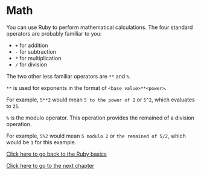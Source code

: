 # Math

You can use Ruby to perform mathematical calculations.
The four standard operators are probably familiar to you:

- `+` for addition
- `-` for subtraction
- `*` for multiplication
- `/` for division

The two other less familiar operators are `**` and `%`.

`**` is used for exponents in the format of `<base value>**<power>`.

For example, `5**2` would mean `5 to the power of 2` or `5^2`, which evaluates to `25`.

`%` is the modulo operator. This operation provides the remained of a division operation.

For example, `5%2` would mean `5 modulo 2` or `the remained of 5/2`, which would be `1` for this example.

[Click here to go back to the Ruby basics](../)

[Click here to go to the next chapter](../strings/)
